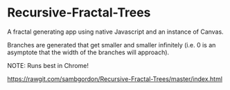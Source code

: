 # Recursive-Fractal-Trees

A fractal generating app using native Javascript and an instance of Canvas.

Branches are generated that get smaller and smaller infinitely  (i.e. 0 is an asymptote that the width of the branches will approach).

NOTE: Runs best in Chrome!

https://rawgit.com/sambgordon/Recursive-Fractal-Trees/master/index.html
